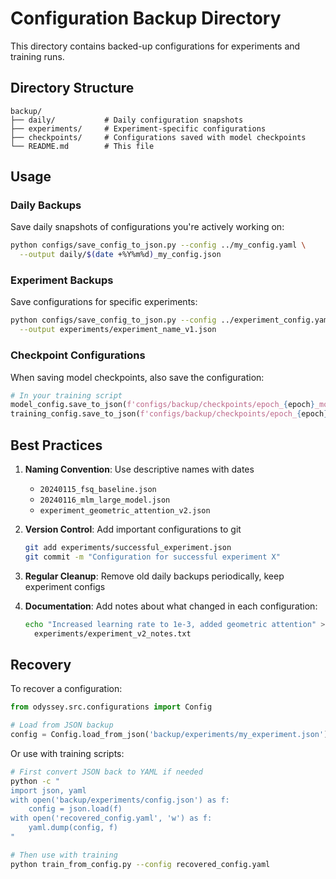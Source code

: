 # Configuration Backup Directory

This directory contains backed-up configurations for experiments and training runs.

## Directory Structure

```
backup/
├── daily/           # Daily configuration snapshots
├── experiments/     # Experiment-specific configurations
├── checkpoints/     # Configurations saved with model checkpoints
└── README.md        # This file
```

## Usage

### Daily Backups
Save daily snapshots of configurations you're actively working on:
```bash
python configs/save_config_to_json.py --config ../my_config.yaml \
  --output daily/$(date +%Y%m%d)_my_config.json
```

### Experiment Backups
Save configurations for specific experiments:
```bash
python configs/save_config_to_json.py --config ../experiment_config.yaml \
  --output experiments/experiment_name_v1.json
```

### Checkpoint Configurations
When saving model checkpoints, also save the configuration:
```python
# In your training script
model_config.save_to_json(f'configs/backup/checkpoints/epoch_{epoch}_model.json')
training_config.save_to_json(f'configs/backup/checkpoints/epoch_{epoch}_training.json')
```

## Best Practices

1. **Naming Convention**: Use descriptive names with dates
   - `20240115_fsq_baseline.json`
   - `20240116_mlm_large_model.json`
   - `experiment_geometric_attention_v2.json`

2. **Version Control**: Add important configurations to git
   ```bash
   git add experiments/successful_experiment.json
   git commit -m "Configuration for successful experiment X"
   ```

3. **Regular Cleanup**: Remove old daily backups periodically, keep experiment configs

4. **Documentation**: Add notes about what changed in each configuration:
   ```bash
   echo "Increased learning rate to 1e-3, added geometric attention" > \
     experiments/experiment_v2_notes.txt
   ```

## Recovery

To recover a configuration:
```python
from odyssey.src.configurations import Config

# Load from JSON backup
config = Config.load_from_json('backup/experiments/my_experiment.json')
```

Or use with training scripts:
```bash
# First convert JSON back to YAML if needed
python -c "
import json, yaml
with open('backup/experiments/config.json') as f:
    config = json.load(f)
with open('recovered_config.yaml', 'w') as f:
    yaml.dump(config, f)
"

# Then use with training
python train_from_config.py --config recovered_config.yaml
```
